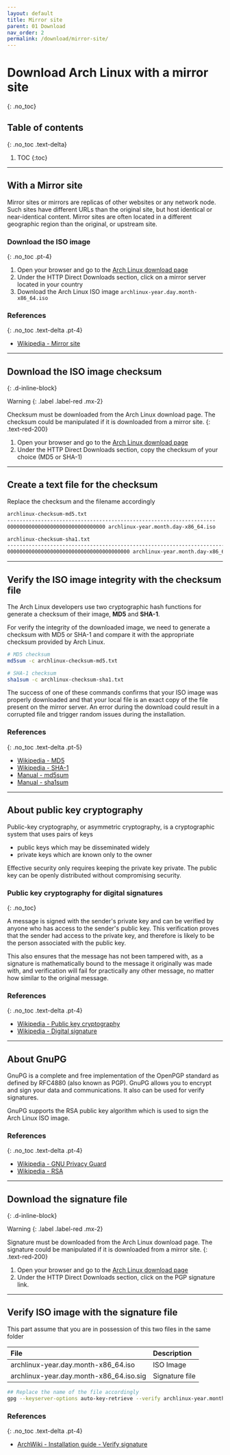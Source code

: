 ```yaml
---
layout: default
title: Mirror site
parent: 01 Download
nav_order: 2
permalink: /download/mirror-site/
---
```


# Download Arch Linux with a mirror site
{: .no_toc}

## Table of contents
{: .no_toc .text-delta}

1. TOC
{:toc}

---

## With a Mirror site

Mirror sites or mirrors are replicas of other websites or any network node. Such sites have different URLs than the original site, but host identical or near-identical content. Mirror sites are often located in a different geographic region than the original, or upstream site.

### Download the ISO image
{: .no_toc .pt-4}

1. Open your browser and go to the [Arch Linux download page](https://www.archlinux.org/download/)
1. Under the HTTP Direct Downloads section, click on a mirror server located in your country
1. Download the Arch Linux ISO image `archlinux-year.day.month-x86_64.iso`


### References
{: .no_toc .text-delta .pt-4}

- [Wikipedia - Mirror site](https://en.wikipedia.org/wiki/Mirror_site)

---

## Download the ISO image checksum
{: .d-inline-block}

Warning
{: .label .label-red .mx-2}

Checksum must be downloaded from the Arch Linux download page. The checksum could be manipulated if it is downloaded from a mirror site.
{: .text-red-200}

1. Open your browser and go to the [Arch Linux download page](https://www.archlinux.org/download/)
1. Under the HTTP Direct Downloads section, copy the checksum of your choice (MD5 or SHA-1)

---

## Create a text file for the checksum

Replace the checksum and the filename accordingly

```bash
archlinux-checksum-md5.txt
--------------------------------------------------------------------
00000000000000000000000000000000 archlinux-year.month.day-x86_64.iso

archlinux-checksum-sha1.txt
----------------------------------------------------------------------------
0000000000000000000000000000000000000000 archlinux-year.month.day-x86_64.iso
```

---

## Verify the ISO image integrity with the checksum file

The Arch Linux developers use two cryptographic hash functions for generate a checksum of their image, **MD5** and **SHA-1**.

For verify the integrity of the downloaded image, we need to generate a checksum with MD5 or SHA-1 and compare it with the appropriate checksum provided by Arch Linux.

```bash
# MD5 checksum
md5sum -c archlinux-checksum-md5.txt

# SHA-1 checksum
sha1sum -c archlinux-checksum-sha1.txt
```

The success of one of these commands confirms that your ISO image was properly downloaded and that your local file is an exact copy of the file present on the mirror server. An error during the download could result in a corrupted file and trigger random issues during the installation.

### References
{: .no_toc .text-delta .pt-5}

- [Wikipedia - MD5](https://en.wikipedia.org/wiki/MD5)
- [Wikipedia - SHA-1](https://en.wikipedia.org/wiki/SHA-1)
- [Manual - md5sum](https://jlk.fjfi.cvut.cz/arch/manpages/man/core/coreutils/md5sum.1.en)
- [Manual - sha1sum](https://jlk.fjfi.cvut.cz/arch/manpages/man/core/coreutils/sha1sum.1.en)

---

## About public key cryptography

Public-key cryptography, or asymmetric cryptography, is a cryptographic system that uses pairs of keys

- public keys which may be disseminated widely
- private keys which are known only to the owner

Effective security only requires keeping the private key private. The public key can be openly distributed without compromising security.

### Public key cryptography for digital signatures
{: .no_toc}

A message is signed with the sender's private key and can be verified by anyone who has access to the sender's public key. This verification proves that the sender had access to the private key, and therefore is likely to be the person associated with the public key.

This also ensures that the message has not been tampered with, as a signature is mathematically bound to the message it originally was made with, and verification will fail for practically any other message, no matter how similar to the original message.

### References
{: .no_toc .text-delta .pt-4}

- [Wikipedia - Public key cryptography](https://en.wikipedia.org/wiki/Public-key_cryptography)
- [Wikipedia - Digital signature](https://en.wikipedia.org/wiki/Digital_signature)

---

## About GnuPG

GnuPG is a complete and free implementation of the OpenPGP standard as defined by RFC4880 (also known as PGP). GnuPG allows you to encrypt and sign your data and communications. It also can be used for verify signatures.

GnuPG supports the RSA public key algorithm which is used to sign the Arch Linux ISO image.

### References
{: .no_toc .text-delta .pt-4}

- [Wikipedia - GNU Privacy Guard](https://en.wikipedia.org/wiki/GNU_Privacy_Guard)
- [Wikipedia - RSA](https://en.wikipedia.org/wiki/RSA_(cryptosystem))

---

## Download the signature file
{: .d-inline-block}

Warning
{: .label .label-red .mx-2}

Signature must be downloaded from the Arch Linux download page. The signature could be manipulated if it is downloaded from a mirror site.
{: .text-red-200}

1. Open your browser and go to the [Arch Linux download page](https://www.archlinux.org/download/)
1. Under the HTTP Direct Downloads section, click on the PGP signature link.

---

## Verify ISO image with the signature file

This part assume that you are in possession of this two files in the same folder

| File                                    | Description    |
| :-------------------------------------- | :------------- |
| archlinux-year.day.month-x86_64.iso     | ISO Image      |
| archlinux-year.day.month-x86_64.iso.sig | Signature file |

```bash
## Replace the name of the file accordingly
gpg --keyserver-options auto-key-retrieve --verify archlinux-year.month.day-x86_64.iso.sig
```

### References
{: .no_toc .text-delta .pt-4}

- [ArchWiki - Installation guide - Verify signature](https://wiki.archlinux.org/index.php/Installation_guide#Verify_signature)
